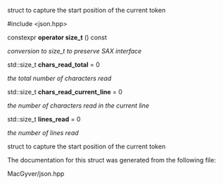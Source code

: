 <div id="structdetail_1_1position__t">

</div>

<span id="structdetail_1_1position__t"
label="structdetail_1_1position__t"></span>

struct to capture the start position of the current token

\#include $<$json.hpp$>$

<div class="DoxyCompactItemize">

<span id="structdetail_1_1position__t_a1299e15d15516235772d36e077ec9741"
label="structdetail_1_1position__t_a1299e15d15516235772d36e077ec9741"></span>
constexpr **operator size_t** () const

<div class="DoxyCompactList">

*conversion to size_t to preserve SAX interface*

</div>

</div>

<div class="DoxyCompactItemize">

<span id="structdetail_1_1position__t_ac4d220d61ce61eeffbea40985727a3b0"
label="structdetail_1_1position__t_ac4d220d61ce61eeffbea40985727a3b0"></span>
std::size_t **chars_read_total** = 0

<div class="DoxyCompactList">

*the total number of characters read*

</div>

<span id="structdetail_1_1position__t_a6548d584bd03d1d47bfcd7cf8b1fb0c6"
label="structdetail_1_1position__t_a6548d584bd03d1d47bfcd7cf8b1fb0c6"></span>
std::size_t **chars_read_current_line** = 0

<div class="DoxyCompactList">

*the number of characters read in the current line*

</div>

<span id="structdetail_1_1position__t_a9ec1ac6600d1364f4d1c9f67de6a670b"
label="structdetail_1_1position__t_a9ec1ac6600d1364f4d1c9f67de6a670b"></span>
std::size_t **lines_read** = 0

<div class="DoxyCompactList">

*the number of lines read*

</div>

</div>

struct to capture the start position of the current token

The documentation for this struct was generated from the following file:

<div class="DoxyCompactItemize">

MacGyver/json.hpp

</div>
